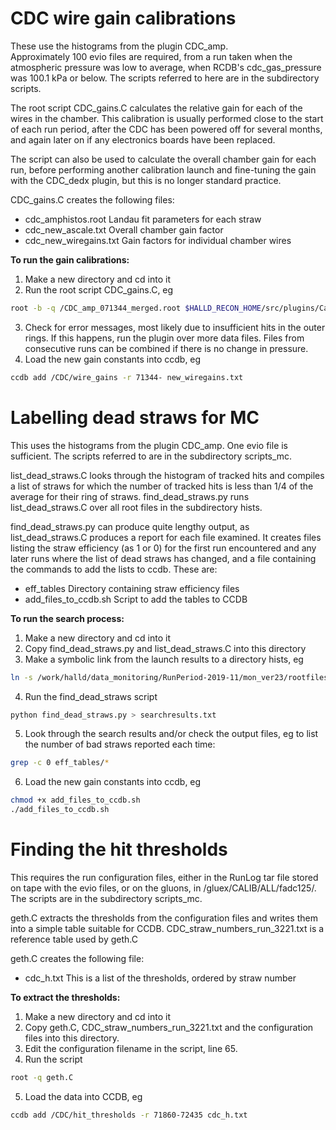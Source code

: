 # CDC wire gain calibrations

These use the histograms from the plugin CDC\_amp.  
Approximately 100 evio files are required, from a run taken when the atmospheric pressure was low to average, when RCDB's cdc\_gas\_pressure was 100.1 kPa or below. 
The scripts referred to here are in the subdirectory scripts.

The root script CDC\_gains.C calculates the relative gain for each of the wires in the chamber. This calibration is usually performed close to the start of each run period, after the CDC has been powered off for several months, and again later on if any electronics boards have been replaced. 

The script can also be used to calculate the overall chamber gain for each run, before performing another calibration launch and fine-tuning the gain with the CDC\_dedx plugin, but this is no longer standard practice.

CDC\_gains.C creates the following files:
- cdc_amphistos.root Landau fit parameters for each straw
- cdc_new_ascale.txt Overall chamber gain factor
- cdc_new_wiregains.txt Gain factors for individual chamber wires

**To run the gain calibrations:**

1. Make a new directory and cd into it
2. Run the root script CDC_gains.C, eg
```sh
root -b -q /CDC_amp_071344_merged.root $HALLD_RECON_HOME/src/plugins/Calibration/CDC_amp/CDC_gains.C
```
3. Check for error messages, most likely due to insufficient hits in the outer rings. If this happens, run the plugin over more data files. Files from consecutive runs can be combined if there is no change in pressure.
4. Load the new gain constants into ccdb, eg
```sh
ccdb add /CDC/wire_gains -r 71344- new_wiregains.txt
```



# Labelling dead straws for MC

This uses the histograms from the plugin CDC_amp.  One evio file is sufficient.
The scripts referred to are in the subdirectory scripts_mc.

list\_dead\_straws.C looks through the histogram of tracked hits and compiles a list of straws for which the number of tracked hits is less than 1/4 of the average for their ring of straws.
find\_dead\_straws.py runs list\_dead\_straws.C over all root files in the subdirectory hists.

find\_dead\_straws.py can produce quite lengthy output, as list\_dead\_straws.C produces a report for each file examined. It creates files listing the straw efficiency (as 1 or 0) for the first run encountered and any later runs where the list of dead straws has changed, and a file containing the commands to add the lists to ccdb. These are:
* eff\_tables Directory containing straw efficiency files
* add\_files\_to\_ccdb.sh Script to add the tables to CCDB

**To run the search process:**

1. Make a new directory and cd into it
2. Copy find\_dead\_straws.py and list\_dead\_straws.C into this directory
3. Make a symbolic link from the launch results to a directory hists, eg
```sh
ln -s /work/halld/data_monitoring/RunPeriod-2019-11/mon_ver23/rootfiles/ hists
```
4. Run the find\_dead\_straws script 
```sh
python find_dead_straws.py > searchresults.txt
```
5. Look through the search results and/or check the output files, eg to list the number of bad straws reported each time:
```sh
grep -c 0 eff_tables/*  
```
6. Load the new gain constants into ccdb, eg
```sh
chmod +x add_files_to_ccdb.sh 
./add_files_to_ccdb.sh 
```


# Finding the hit thresholds 

This requires the run configuration files, either in the RunLog tar file stored on tape with the evio files, or on the gluons, in /gluex/CALIB/ALL/fadc125/.
The scripts are in the subdirectory scripts_mc.

geth.C extracts the thresholds from the configuration files and writes them into a simple table suitable for CCDB.
CDC\_straw\_numbers\_run\_3221.txt is a reference table used by geth.C

geth.C creates the following file:
- cdc_h.txt  This is a list of the thresholds, ordered by straw number


**To extract the thresholds:**

1. Make a new directory and cd into it
2. Copy geth.C, CDC\_straw\_numbers\_run\_3221.txt and the configuration files into this directory.  
3. Edit the configuration filename in the script, line 65.
4. Run the script 
```sh
root -q geth.C 
```
5. Load the data into CCDB, eg
```sh
ccdb add /CDC/hit_thresholds -r 71860-72435 cdc_h.txt
```
